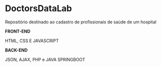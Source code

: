 # DoctorsDataLab
Repositório destinado ao cadastro de profissionais de saúde de um hospital

**FRONT-END**

HTML, CSS E JAVASCRIPT

**BACK-END**

JSON, AJAX, PHP e JAVA SPRINGBOOT
